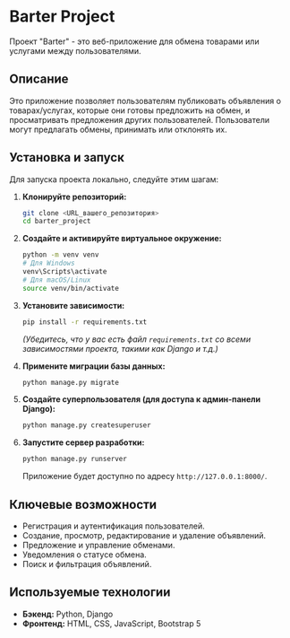 # Barter Project

Проект "Barter" - это веб-приложение для обмена товарами или услугами между пользователями.

## Описание

Это приложение позволяет пользователям публиковать объявления о товарах/услугах, которые они готовы предложить на обмен, и просматривать предложения других пользователей. Пользователи могут предлагать обмены, принимать или отклонять их.

## Установка и запуск

Для запуска проекта локально, следуйте этим шагам:

1.  **Клонируйте репозиторий:**
    ```bash
    git clone <URL_вашего_репозитория>
    cd barter_project
    ```

2.  **Создайте и активируйте виртуальное окружение:**
    ```bash
    python -m venv venv
    # Для Windows
    venv\Scripts\activate
    # Для macOS/Linux
    source venv/bin/activate
    ```

3.  **Установите зависимости:**
    ```bash
    pip install -r requirements.txt
    ```
    *(Убедитесь, что у вас есть файл `requirements.txt` со всеми зависимостями проекта, такими как Django и т.д.)*

4.  **Примените миграции базы данных:**
    ```bash
    python manage.py migrate
    ```

5.  **Создайте суперпользователя (для доступа к админ-панели Django):**
    ```bash
    python manage.py createsuperuser
    ```

6.  **Запустите сервер разработки:**
    ```bash
    python manage.py runserver
    ```
    Приложение будет доступно по адресу `http://127.0.0.1:8000/`.

## Ключевые возможности 

- Регистрация и аутентификация пользователей.
- Создание, просмотр, редактирование и удаление объявлений.
- Предложение и управление обменами.
- Уведомления о статусе обмена.
- Поиск и фильтрация объявлений.

## Используемые технологии 

- **Бэкенд:** Python, Django
- **Фронтенд:** HTML, CSS, JavaScript, Bootstrap 5
